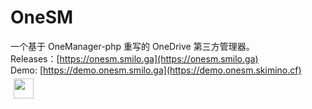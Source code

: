 # OneSM
一个基于 OneManager-php 重写的 OneDrive 第三方管理器。  
Releases：[https://onesm.smilo.ga](https://onesm.smilo.ga)  
Demo: [https://demo.onesm.smilo.ga](https://demo.onesm.skimino.cf)  
<a href="https://github.com/XiaMoHuaHuo-CN/OneSM" target="_blank"><img style="height:32px;width:32px;margin:5px" src="/icons/github.ico" /></a>

<script async src="https://pagead2.googlesyndication.com/pagead/js/adsbygoogle.js?client=ca-pub-3270219743311431" crossorigin="anonymous"></script>
